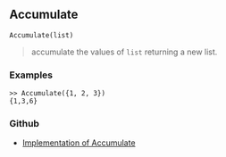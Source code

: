 ## Accumulate

```
Accumulate(list)
```

> accumulate the values of `list` returning a new list.

### Examples

```
>> Accumulate({1, 2, 3})
{1,3,6}
```

### Github

* [Implementation of Accumulate](https://github.com/axkr/symja_android_library/blob/master/symja_android_library/matheclipse-core/src/main/java/org/matheclipse/core/builtin/ListFunctions.java#L557) 
